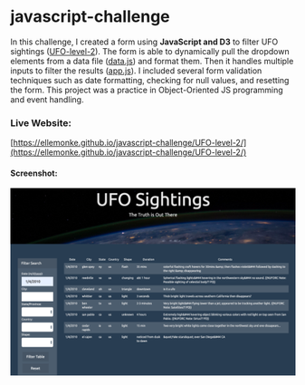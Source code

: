# javascript-challenge
In this challenge, I created a form using **JavaScript and D3** to filter UFO sightings ([UFO-level-2](UFO-level-2/)). The form is able to dynamically pull the dropdown elements from a data file ([data.js](UFO-level-2/static/js/data.js)) and format them. Then it handles multiple inputs to filter the results ([app.js](UFO-level-2/static/js/app.js)). I included several form validation techniques such as date formatting, checking for null values, and resetting the form. This project was a practice in Object-Oriented JS programming and event handling. 

### Live Website:
[https://ellemonke.github.io/javascript-challenge/UFO-level-2/](https://ellemonke.github.io/javascript-challenge/UFO-level-2/)

#### Screenshot:
![Screenshot UFO-level-2](screenshot-ufo-level-2.png)